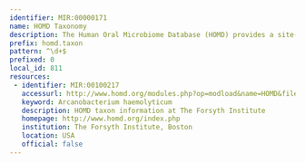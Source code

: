 ```yaml
---
identifier: MIR:00000171
name: HOMD Taxonomy
description: The Human Oral Microbiome Database (HOMD) provides a site-specific comprehensive database for the more than 600 prokaryote species that are present in the human oral cavity. It contains genomic information based on a curated 16S rRNA gene-based provisional naming scheme, and taxonomic information. This datatype contains taxonomic information.
prefix: homd.taxon
pattern: ^\d+$
prefixed: 0
local_id: 811
resources:
 - identifier: MIR:00100217
   accessurl: http://www.homd.org/modules.php?op=modload&name=HOMD&file=index&oraltaxonid=${lid}&view=dynamic
   keyword: Arcanobacterium haemolyticum
   description: HOMD taxon information at The Forsyth Institute
   homepage: http://www.homd.org/index.php
   institution: The Forsyth Institute, Boston
   location: USA
   official: false
---
```

